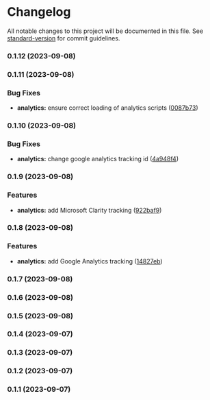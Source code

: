 # Changelog

All notable changes to this project will be documented in this file. See [standard-version](https://github.com/conventional-changelog/standard-version) for commit guidelines.

### 0.1.12 (2023-09-08)

### 0.1.11 (2023-09-08)


### Bug Fixes

* **analytics:** ensure correct loading of analytics scripts ([0087b73](https://github.com/careplace-github/marketplace-web/commit/0087b731f9a1ab13f3887136e8a20d40501997d6))

### 0.1.10 (2023-09-08)


### Bug Fixes

* **analytics:** change google analytics tracking id ([4a948f4](https://github.com/careplace-github/marketplace-web/commit/4a948f42e387c9c506536670819e2478ec1e1613))

### 0.1.9 (2023-09-08)


### Features

* **analytics:** add Microsoft Clarity tracking ([922baf9](https://github.com/careplace-github/marketplace-web/commit/922baf92b7c34785b8d2cc5b96f9671571dfedd3))

### 0.1.8 (2023-09-08)


### Features

* **analytics:** add Google Analytics tracking ([14827eb](https://github.com/careplace-github/marketplace-web/commit/14827eb861a0cdae055a5009284d93eb8458dcc5))

### 0.1.7 (2023-09-08)

### 0.1.6 (2023-09-08)

### 0.1.5 (2023-09-08)

### 0.1.4 (2023-09-07)

### 0.1.3 (2023-09-07)

### 0.1.2 (2023-09-07)

### 0.1.1 (2023-09-07)

